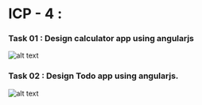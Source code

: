 
# ICP - 4 :

### Task 01 : Design calculator app using angularjs

![alt text](https://github.com/chkrish9/CSEE5590_Web-Cloud-Mobile_ICP/blob/master/Web/ICP_4/documentation/calculator.PNG "Calculator")

### Task 02 : Design Todo app using angularjs.

![alt text](https://github.com/chkrish9/CSEE5590_Web-Cloud-Mobile_ICP/blob/master/Web/ICP_4/documentation/Todo.PNG "Todo")
